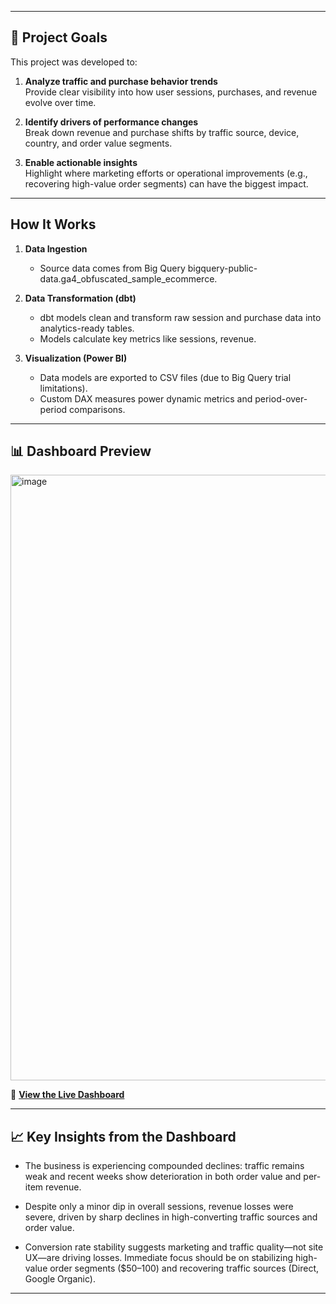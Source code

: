 
---
## 🎯 Project Goals  

This project was developed to:

1. **Analyze traffic and purchase behavior trends**  
   Provide clear visibility into how user sessions, purchases, and revenue evolve over time.  

2. **Identify drivers of performance changes**  
   Break down revenue and purchase shifts by traffic source, device, country, and order value segments.  

3. **Enable actionable insights**  
   Highlight where marketing efforts or operational improvements (e.g., recovering high-value order segments) can have the biggest impact.

---

##  How It Works  
1. **Data Ingestion**  
   - Source data comes from Big Query bigquery-public-data.ga4_obfuscated_sample_ecommerce.  

2. **Data Transformation (dbt)**  
   - dbt models clean and transform raw session and purchase data into analytics-ready tables.  
   - Models calculate key metrics like sessions, revenue.  

3. **Visualization (Power BI)**  
   - Data models are exported to CSV files (due to Big Query trial limitations).  
   - Custom DAX measures power dynamic metrics and period-over-period comparisons.  

---

## 📊 Dashboard Preview  
<img width="1707" height="969" alt="image" src="https://github.com/user-attachments/assets/7d183b6f-4e37-4821-b58f-a12dbf5ad31f" />


🔗 **[View the Live Dashboard](eyJrIjoiMTQxY2U4YTctMmNjZC00MWI4LThkOTEtODA2Y2U5ODE3M2E0IiwidCI6IjY3MDFlY2Y3LTMyZWUtNDZlZS05ZDViLTEzODVlMjc3MmRjZiJ9)**  

---

## 📈 Key Insights from the Dashboard  
- The business is experiencing compounded declines: traffic remains weak and recent weeks show deterioration in both order value and per-item revenue.

- Despite only a minor dip in overall sessions, revenue losses were severe, driven by sharp declines in high-converting traffic sources and order value.

- Conversion rate stability suggests marketing and traffic quality—not site UX—are driving losses.
Immediate focus should be on stabilizing high-value order segments ($50–100) and recovering traffic sources (Direct, Google Organic).

---


